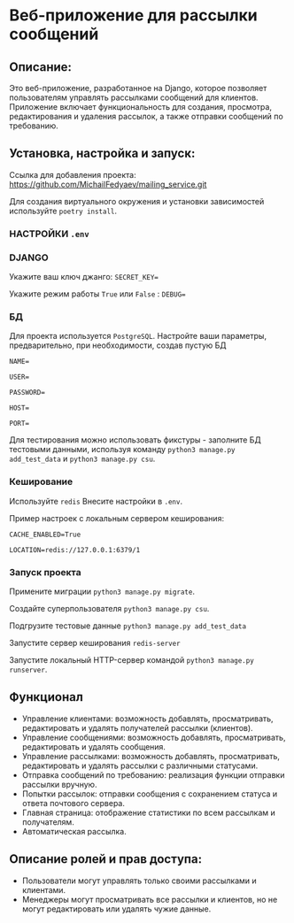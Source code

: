 # Веб-приложение для рассылки сообщений

## Описание:

Это веб-приложение, разработанное на Django, которое позволяет пользователям управлять рассылками сообщений для клиентов.
Приложение включает функциональность для создания, просмотра, редактирования и удаления рассылок, а также отправки сообщений по требованию.

## Установка, настройка и запуск:

Ссылка для добавления проекта:
https://github.com/MichailFedyaev/mailing_service.git

Для создания виртуального окружения и установки зависимостей используйте `poetry install`.

### НАСТРОЙКИ `.env`
### DJANGO

Укажите ваш ключ джанго: `SECRET_KEY=`

Укажите режим работы `True` или `False` : `DEBUG=`

### БД

Для проекта используется `PostgreSQL`. Настройте ваши параметры, предварительно, при необходимости, создав пустую БД

`NAME=`

`USER=`

`PASSWORD=`

`HOST=`

`PORT=`

Для тестирования можно использовать фикстуры - заполните БД тестовыми данными, используя команду 
`python3 manage.py add_test_data` и `python3 manage.py csu`.

### Кеширование

Используйте `redis` Внесите настройки в `.env`.

Пример настроек с локальным сервером кеширования:

`CACHE_ENABLED=True`

`LOCATION=redis://127.0.0.1:6379/1`

### Запуск проекта

Примените миграции `python3 manage.py migrate`.

Создайте суперпользователя `python3 manage.py csu`.

Подгрузите тестовые данные `python3 manage.py add_test_data`

Запустите сервер кеширования `redis-server`

Запустите локальный HTTP-сервер командой `python3 manage.py runserver`.

## Функционал

- Управление клиентами: возможность добавлять, просматривать, редактировать и удалять получателей рассылки (клиентов).
- Управление сообщениями: возможность добавлять, просматривать, редактировать и удалять сообщения.
- Управление рассылками: возможность добавлять, просматривать, редактировать и удалять рассылки с различными статусами.
- Отправка сообщений по требованию: реализация функции отправки рассылки вручную.
- Попытки рассылок: отправки сообщения с сохранением статуса и ответа почтового сервера.
- Главная страница: отображение статистики по всем рассылкам и получателям.
- Автоматическая рассылка.

## Описание ролей и прав доступа:
* Пользователи могут управлять только своими рассылками и клиентами.
* Менеджеры могут просматривать все рассылки и клиентов, но не могут редактировать или удалять чужие данные.